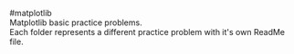#matplotlib  
Matplotlib basic practice problems.  
Each folder represents a different practice problem with it's own ReadMe file.  

